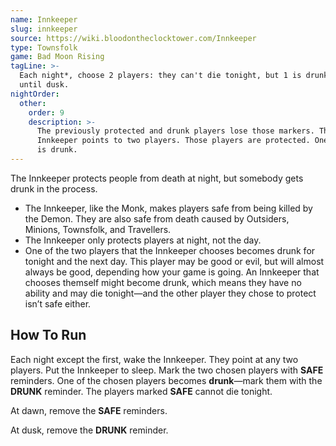 ```yaml
---
name: Innkeeper
slug: innkeeper
source: https://wiki.bloodontheclocktower.com/Innkeeper
type: Townsfolk
game: Bad Moon Rising
tagLine: >-
  Each night*, choose 2 players: they can't die tonight, but 1 is drunk
  until dusk.
nightOrder:
  other:
    order: 9
    description: >-
      The previously protected and drunk players lose those markers. The
      Innkeeper points to two players. Those players are protected. One
      is drunk.
---
```


The Innkeeper protects people from death at night, but somebody gets
drunk in the process.

- The Innkeeper, like the Monk, makes players safe from being killed by
  the Demon. They are also safe from death caused by Outsiders, Minions,
  Townsfolk, and Travellers.
- The Innkeeper only protects players at night, not the day.
- One of the two players that the Innkeeper chooses becomes drunk for
  tonight and the next day. This player may be good or evil, but will
  almost always be good, depending how your game is going. An Innkeeper
  that chooses themself might become drunk, which means they have no
  ability and may die tonight—and the other player they chose to protect
  isn’t safe either.

## How To Run

Each night except the first, wake the Innkeeper. They point at any two
players. Put the Innkeeper to sleep. Mark the two chosen players with
**SAFE** reminders. One of the chosen players becomes **drunk**—mark
them with the **DRUNK** reminder. The players marked **SAFE** cannot die
tonight.

At dawn, remove the **SAFE** reminders.

At dusk, remove the **DRUNK** reminder.
